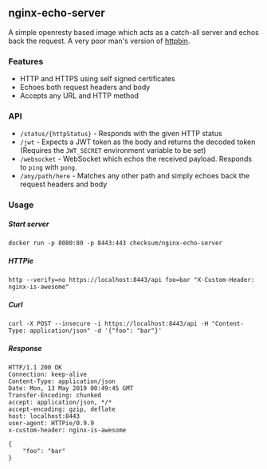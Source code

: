 ## nginx-echo-server

A simple openresty based image which acts as a catch-all server and echos back the request. A very poor man's version of [httpbin](https://httpbin.org).

### Features

* HTTP and HTTPS using self signed certificates
* Echoes both request headers and body
* Accepts any URL and HTTP method

### API

* `/status/{httpStatus}` - Responds with the given HTTP status
* `/jwt` - Expects a JWT token as the body and returns the decoded token (Requires the `JWT_SECRET` environment variable to be set)
* `/websocket` - WebSocket which echos the received payload. Responds to `ping` with `pong`.
* `/any/path/here` - Matches any other path and simply echoes back the request headers and body

### Usage

##### Start server

```
docker run -p 8080:80 -p 8443:443 checksum/nginx-echo-server
```

##### HTTPie

```
http --verify=no https://localhost:8443/api foo=bar "X-Custom-Header: nginx-is-awesome"
```

##### Curl

```
curl -X POST --insecure -i https://localhost:8443/api -H "Content-Type: application/json" -d '{"foo": "bar"}'
```

##### Response

```
HTTP/1.1 200 OK
Connection: keep-alive
Content-Type: application/json
Date: Mon, 13 May 2019 00:49:45 GMT
Transfer-Encoding: chunked
accept: application/json, */*
accept-encoding: gzip, deflate
host: localhost:8443
user-agent: HTTPie/0.9.9
x-custom-header: nginx-is-awesome

{
    "foo": "bar"
}
```
